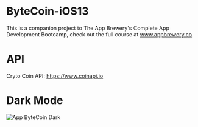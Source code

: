 

#  ByteCoin-iOS13
This is a companion project to The App Brewery's Complete App Development Bootcamp, check out the full course at www.appbrewery.co

#  API
Cryto Coin API: https://www.coinapi.io

#  Dark Mode
![App ByteCoin Dark](https://github.com/jpedrosg/ByteCoin-iOS13/blob/master/Captura%20de%20Tela%202020-09-21%20às%2020.45.27.png?raw=true)

